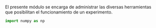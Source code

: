 
El presente módulo se encarga de administrar las diversas herramientas que posibilitan el funcionamiento de un experimento.

```python
import numpy as np
```